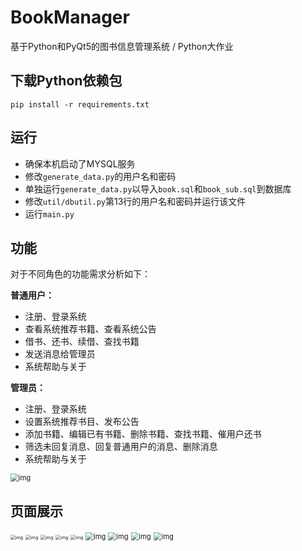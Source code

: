 # BookManager
基于Python和PyQt5的图书信息管理系统 / Python大作业

## 下载Python依赖包
```
pip install -r requirements.txt
```

## 运行

- 确保本机启动了MYSQL服务
- 修改`generate_data.py`的用户名和密码
- 单独运行`generate_data.py`以导入`book.sql`和`book_sub.sql`到数据库
- 修改`util/dbutil.py`第13行的用户名和密码并运行该文件
- 运行`main.py`



## 功能

对于不同角色的功能需求分析如下：

**普通用户：**

- 注册、登录系统
- 查看系统推荐书籍、查看系统公告
- 借书、还书、续借、查找书籍
- 发送消息给管理员
- 系统帮助与关于

**管理员：**

- 注册、登录系统
- 设置系统推荐书目、发布公告
- 添加书籍、编辑已有书籍、删除书籍、查找书籍、催用户还书
- 筛选未回复消息、回复普通用户的消息、删除消息
- 系统帮助与关于

<img src="./img/功能结构图.png" alt="img" style="zoom: 80%;" />

## 页面展示

<img src="./img/1.png" alt="img" style="zoom: 50%;" />



<img src="./img/2.png" alt="img" style="zoom: 50%;" />



<img src="./img/3.png" alt="img" style="zoom: 50%;" />



<img src="./img/4.png" alt="img" style="zoom: 50%;" />



<img src="./img/5.png" alt="img" style="zoom: 50%;" />



<img src="./img/6.png" alt="img" style="zoom: 80%;" />



<img src="./img/7.png" alt="img" style="zoom: 80%;" />



<img src="./img/8.png" alt="img" style="zoom: 80%;" />



<img src="./img/9.png" alt="img" style="zoom: 80%;" />

